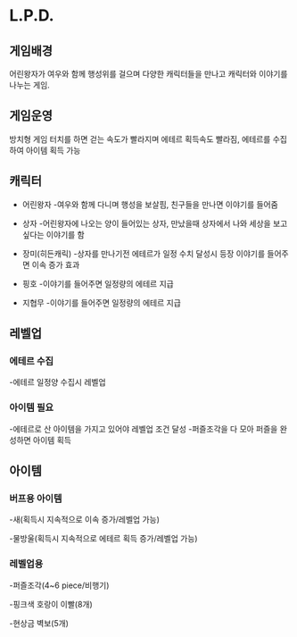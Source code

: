 # L.P.D.
## 게임배경
어린왕자가 여우와 함께 행성위를 걸으며 다양한 캐릭터들을 만나고 캐릭터와 이야기를 나누는 게임.

## 게임운영
방치형 게임 터치를 하면 걷는 속도가 빨라지며 에테르 획득속도 빨라짐, 에테르를 수집하여 아이템 획득 가능

## 캐릭터

- 어린왕자
-여우와 함께 다니며 행성을 보살핌, 친구들을 만나면 이야기를 들어줌

- 상자
-어린왕자에 나오는 양이 들어있는 상자, 만났을때 상자에서 나와 세상을 보고싶다는 이야기를 함

- 장미(히든캐릭)
-상자를 만나기전 에테르가 일정 수치 달성시 등장 이야기를 들어주면 이속 증가 효과

- 핑호
-이야기를 들어주면 일정량의 에테르 지급

- 지협무
-이야기를 들어주면 일정량의 에테르 지급 

## 레벨업
### 에테르 수집
-에테르 일정양 수집시 레벨업

### 아이템 필요
-에테르로 산 아이템을 가지고 있어야 레벨업 조건 달성
-퍼즐조각을 다 모아 퍼즐을 완성하면 아이템 획득

## 아이템
### 버프용 아이템
-새(획득시 지속적으로 이속 증가/레벨업 가능)

-물방울(획득시 지속적으로 에테르 획득 증가/레벨업 가능)

### 레벨업용 
-퍼즐조각(4~6 piece/비행기)

-핑크색 호랑이 이빨(8개)

-현상금 벽보(5개)
